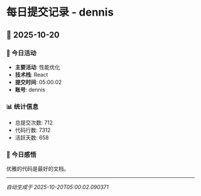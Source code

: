 # 每日提交记录 - dennis

## 📅 2025-10-20

### 🎯 今日活动
- **主要活动**: 性能优化
- **技术栈**: React
- **提交时间**: 05:00:02
- **账号**: dennis

### 📊 统计信息
- 总提交次数: 712
- 代码行数: 7312
- 活跃天数: 658

### 💭 今日感悟
优雅的代码是最好的文档。

---
*自动生成于 2025-10-20T05:00:02.090371*
